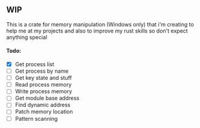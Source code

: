 ## WIP

This is a crate for memory manipulation (Windows only) that i'm creating to help me at my projects and also to improve my rust skills so don't expect anything special

#### Todo:
- [X] Get process list
- [ ] Get process by name 
- [ ] Get key state and stuff
- [ ] Read process memory
- [ ] Write process memory
- [ ] Get module base address
- [ ] Find dynamic address
- [ ] Patch memory location
- [ ] Pattern scanning